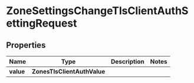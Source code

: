 

# ZoneSettingsChangeTlsClientAuthSettingRequest


## Properties

| Name | Type | Description | Notes |
|------------ | ------------- | ------------- | -------------|
|**value** | **ZonesTlsClientAuthValue** |  |  |




